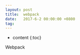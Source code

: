 ```yaml
---
layout: post
title:  webpack
date:   2017-6-2 00:00:00 +0800
tag: 
---
```


* content
{:toc}

Webpack